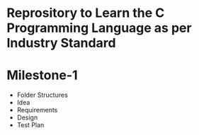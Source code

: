 # Reprository to Learn the C Programming Language as per Industry Standard

# Milestone-1
* Folder Structures
* Idea
* Requirements
* Design
* Test Plan
